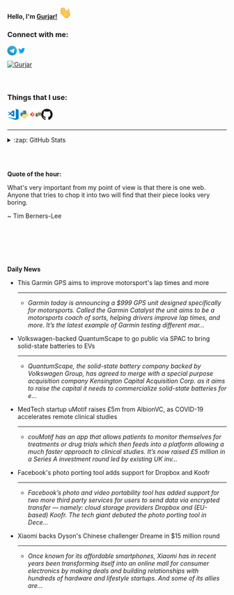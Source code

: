 #### Hello, I'm [Gurjar!](https://GurjarKing.github.io) <img src="https://raw.githubusercontent.com/ABSphreak/ABSphreak/master/gifs/Hi.gif" width="30px"></h2>


### Connect with me:

[<img align="left" alt="Gurjar | Telegram" width="22px" src="https://raw.githubusercontent.com/github/explore/80688e429a7d4ef2fca1e82350fe8e3517d3494d/topics/telegram/telegram.png" />][Telegram]
[<img align="left" alt="Gurjar | Twitter" width="22px" src="https://raw.githubusercontent.com/github/explore/80688e429a7d4ef2fca1e82350fe8e3517d3494d/topics/twitter/twitter.png" />][Twitter]
<br >
<br >
<a href="https://github.com/GurjarKing"><img src="https://komarev.com/ghpvc/?username=GurjarKing" alt="Gurjar" /></a> <br />
<br />
<br />
<!-- <br >

![](https://visitor-badge.glitch.me/badge?page_id=GurjarKing)

<br /> -->

### Things that I use:

[<img align="left" alt="Visual Studio Code" width="26px" src="https://raw.githubusercontent.com/github/explore/80688e429a7d4ef2fca1e82350fe8e3517d3494d/topics/visual-studio-code/visual-studio-code.png" />][VSCode]
[<img align="left" alt="Python" width="26px" src="https://raw.githubusercontent.com/github/explore/80688e429a7d4ef2fca1e82350fe8e3517d3494d/topics/python/python.png" />][Python]
[<img align="left" alt="Git" width="26px" src="https://raw.githubusercontent.com/github/explore/80688e429a7d4ef2fca1e82350fe8e3517d3494d/topics/git/git.png" />][Git]
[<img align="left" alt="GitHub" width="26px" src="https://raw.githubusercontent.com/github/explore/78df643247d429f6cc873026c0622819ad797942/topics/github/github.png" />][Github]

<br />
<br />

---
<details>
  <summary>:zap: GitHub Stats</summary>

<img align="left" alt="Gurjar's Github Stats" src="https://github-readme-stats.vercel.app/api?username=GurjarKing&show_icons=true&hide_border=true&count_private=true&include_all_commit=true&theme=algolia" />

</details>

<!-- ### 🔔 My latest tweet
<a href="https://twitter.com/Gurjar_King43" target="_blank">
	<img src="https://github.com/GurjarKing/GurjarKing/raw/master/tweet.png" width="70%" align="center" alt="Click to view on Twitter" title="My latest tweet, as an image"/>
</a> -->
<br>

<pre>

</pre>

**Quote of the hour:**

What's very important from my point of view is that there is one web. Anyone that tries to chop it into two will find that their piece looks very boring.

~ Tim Berners-Lee
<pre>

</pre>
<br>
<pre>


</pre>
<strong>Daily News</strong>
  
  - This Garmin GPS aims to improve motorsport's lap times and more
     <hr/>
     
      - *Garmin today is announcing a $999 GPS unit designed specifically for motorsports. Called the Garmin Catalyst the unit aims to be a motorsports coach of sorts, helping drivers improve lap times, and more. It’s the latest example of Garmin testing different mar…*
     
  - Volkswagen-backed QuantumScape to go public via SPAC to bring solid-state batteries to EVs
      <hr/>
      
      - *QuantumScape, the solid-state battery company backed by Volkswagen Group, has agreed to merge with a special purpose acquisition company Kensington Capital Acquisition Corp. as it aims to raise the capital it needs to commercialize solid-state batteries for e…*
      
  - MedTech startup uMotif raises £5m from AlbionVC, as COVID-19 accelerates remote clinical studies
      <hr/>
      
      - *couMotif has an app that allows patients to monitor themselves for treatments or drug trials which then feeds into a platform allowing a much faster approach to clinical studies. It’s now raised £5 million in a Series A investment round led by existing UK inv…*
      
  - Facebook's photo porting tool adds support for Dropbox and Koofr
      <hr/>
      
      - *Facebook’s photo and video portability tool has added support for two more third party services for users to send data via encrypted transfer — namely: cloud storage providers Dropbox and (EU-based) Koofr. The tech giant debuted the photo porting tool in Dece…*
       
  - Xiaomi backs Dyson's Chinese challenger Dreame in $15 million round
      <hr/>
       
       - *Once known for its affordable smartphones, Xiaomi has in recent years been transforming itself into an online mall for consumer electronics by making deals and building relationships with hundreds of hardware and lifestyle startups. And some of its allies are…*
      

<br />

[VSCode]: https://code.visualstudio.com/
[Python]: https://www.python.org/
[Git]: https://git-scm.com/
[Github]: https://github.com/
[Telegram]: https://t.me/Gurjar_King/
[Twitter]: https://twitter.com/Gurjar_King43/
